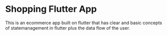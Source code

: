 # Shopping Flutter App

This is an ecommerce app built on flutter that has clear and basic concepts of statemanagement in flutter plus the data flow of the user.

